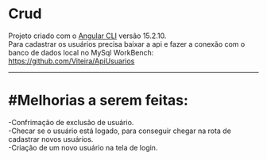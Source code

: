 # Crud

Projeto criado com o [Angular CLI](https://github.com/angular/angular-cli) versão 15.2.10.
<br>
Para cadastrar os usuários precisa baixar a api e fazer a conexão com o banco de dados local no MySql WorkBench: https://github.com/Viteira/ApiUsuarios
<br>
<hr>
<h1>#Melhorias a serem feitas:</h1>
-Confrimação de exclusão de usuário.
<br>
-Checar se o usuário está logado, para conseguir chegar na rota de cadastrar novos usuários.
<br>
-Criação de um novo usuário na tela de login.



